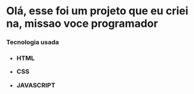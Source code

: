<h1>Olá, esse foi um projeto que eu criei na, missao voce programador</h1>
<H3> Tecnologia usada<h3>
  
- HTML
  
 - CSS
  
  
 - JAVASCRIPT

